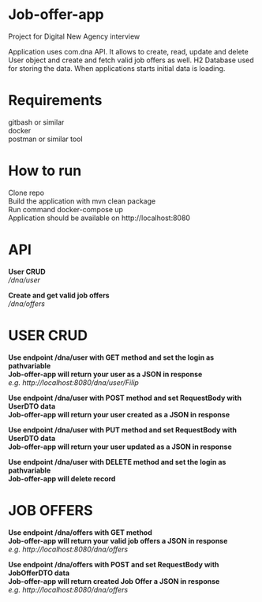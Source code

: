 # Job-offer-app
Project for Digital New Agency interview

Application uses com.dna API. It allows to create, read, update and delete User object 
and create and fetch valid job offers as well. H2 Database used for storing the data. 
When applications starts initial data is loading.

# Requirements
gitbash or similar <br />
docker <br />
postman or similar tool <br />
# How to run 
Clone repo <br />
Build the application with mvn clean package <br />
Run command docker-compose up <br />
Application should be available on http://localhost:8080 <br />

# API
**User CRUD** <br />
_/dna/user_

**Create and get valid job offers** <br />
_/dna/offers_

# USER CRUD
**Use endpoint /dna/user with GET method and set the login as pathvariable** <br />
**Job-offer-app will return your user as a JSON in response** <br />
_e.g. http://localhost:8080/dna/user/Filip_

**Use endpoint /dna/user with POST method and set RequestBody with UserDTO data** <br />
**Job-offer-app will return your user created as a JSON in response** <br />

**Use endpoint /dna/user with PUT method and set RequestBody with UserDTO data** <br />
**Job-offer-app will return your user updated as a JSON in response** <br />

**Use endpoint /dna/user with DELETE method and set the login as pathvariable** <br />
**Job-offer-app will delete record** <br />

# JOB OFFERS
**Use endpoint /dna/offers with GET method** <br />
**Job-offer-app will return your valid job offers a JSON in response** <br />
_e.g. http://localhost:8080/dna/offers_

**Use endpoint /dna/offers with POST and set RequestBody with JobOfferDTO data** <br />
**Job-offer-app will return created Job Offer a JSON in response** <br />
_e.g. http://localhost:8080/dna/offers_


